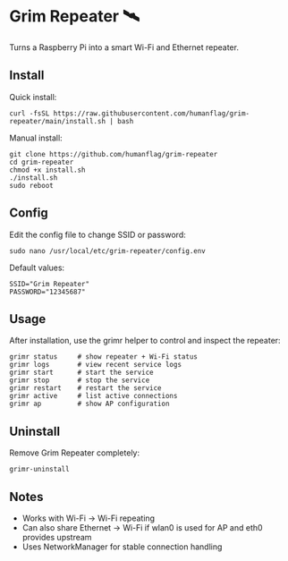# Grim Repeater 🛰️

Turns a Raspberry Pi into a smart Wi-Fi and Ethernet repeater.

## Install

Quick install:

    curl -fsSL https://raw.githubusercontent.com/humanflag/grim-repeater/main/install.sh | bash

Manual install:

    git clone https://github.com/humanflag/grim-repeater
    cd grim-repeater
    chmod +x install.sh
    ./install.sh
    sudo reboot

## Config

Edit the config file to change SSID or password:

    sudo nano /usr/local/etc/grim-repeater/config.env

Default values:

    SSID="Grim Repeater"
    PASSWORD="12345687"

## Usage

After installation, use the grimr helper to control and inspect the repeater:

    grimr status     # show repeater + Wi-Fi status
    grimr logs       # view recent service logs
    grimr start      # start the service
    grimr stop       # stop the service
    grimr restart    # restart the service
    grimr active     # list active connections
    grimr ap         # show AP configuration

## Uninstall

Remove Grim Repeater completely:

    grimr-uninstall

## Notes

- Works with Wi-Fi → Wi-Fi repeating
- Can also share Ethernet → Wi-Fi if wlan0 is used for AP and eth0 provides upstream
- Uses NetworkManager for stable connection handling
